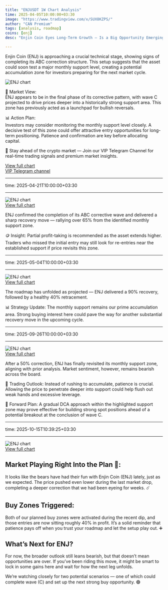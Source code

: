```yaml
---
title: "ENJUSDT 1W Chart Analysis"
time: 2025-04-05T10:00:00+03:30
image: "https://www.tradingview.com/x/SUX8KZPS/"
author: "CAN Premium"
tags: [analysis, roadmap]
coins: [enj]
desc: "Enjin Coin Eyes Long-Term Growth – Is a Big Opportunity Emerging?"

---
```


Enjin Coin (ENJ) is approaching a crucial technical stage, showing signs of completing its ABC correction structure. This setup suggests that the asset could soon test a major monthly support level, creating a potential accumulation zone for investors preparing for the next market cycle.

![ENJ chart](https://www.tradingview.com/x/SUX8KZPS/)  

🔎 Market View:  
ENJ appears to be in the final phase of its corrective pattern, with wave C projected to drive prices deeper into a historically strong support area. This zone has previously acted as a launchpad for bullish reversals.  

📊 Action Plan:  
Investors may consider monitoring the monthly support level closely. A decisive test of this zone could offer attractive entry opportunities for long-term positioning. Patience and confirmation are key before allocating capital.  

🚀 Stay ahead of the crypto market — Join our VIP Telegram Channel for real-time trading signals and premium market insights.  

[View full chart](https://www.tradingview.com/x/SUX8KZPS/)  
[VIP Telegram channel](https://t.me/+2znhsiCGpI81MzQ0)  

---

time: 2025-04-21T10:00:00+03:30

---

![ENJ chart](https://www.tradingview.com/x/2MHZ6xoM/)  
[View full chart](https://www.tradingview.com/x/2MHZ6xoM/)  

ENJ confirmed the completion of its ABC corrective wave and delivered a sharp recovery move — rallying over 65% from the identified monthly support zone.  

🪙 Insight: Partial profit-taking is recommended as the asset extends higher. Traders who missed the initial entry may still look for re-entries near the established support if price revisits this zone.  

---

time: 2025-05-04T10:00:00+03:30

---

![ENJ chart](https://www.tradingview.com/x/HxIAEcBZ/)  
[View full chart](https://www.tradingview.com/x/HxIAEcBZ/)  

The roadmap has unfolded as projected — ENJ delivered a 90% recovery, followed by a healthy 40% retracement.  

📊 Strategy Update: The monthly support remains our prime accumulation area. Strong buying interest here could pave the way for another substantial recovery move in the upcoming cycle.  

---

time: 2025-09-26T10:00:00+03:30

---

![ENJ chart](https://www.tradingview.com/x/AjesRgVj/)  
[View full chart](https://www.tradingview.com/x/AjesRgVj/)  

After a 50% correction, ENJ has finally revisited its monthly support zone, aligning with prior analysis. Market sentiment, however, remains bearish across the board.  

🔎 Trading Outlook: Instead of rushing to accumulate, patience is crucial. Allowing the price to penetrate deeper into support could help flush out weak hands and excessive leverage.  

📌 Forward Plan: A gradual DCA approach within the highlighted support zone may prove effective for building strong spot positions ahead of a potential breakout at the conclusion of wave C.  

---

time: 2025-10-15T10:39:25+03:30

---

![ENJ chart](https://www.tradingview.com/x/jc9UOYQX/)  
[View full chart](https://www.tradingview.com/x/jc9UOYQX/)  

## Market Playing Right Into the Plan 💱:

It looks like the bears have had their fun with Enjin Coin (ENJ) lately, just as we expected. The price pushed even lower during the last market drop, completing a deeper correction that we had been eyeing for weeks. ☄️

## Buy Zones Triggered:

Both of our planned buy zones were activated during the recent dip, and those entries are now sitting roughly 40% in profit. It’s a solid reminder that patience pays off when you trust your roadmap and let the setup play out. ➕

## What’s Next for ENJ?

For now, the broader outlook still leans bearish, but that doesn’t mean opportunities are over. If you’ve been riding this move, it might be smart to lock in some gains here and wait for how the next leg unfolds.

We’re watching closely for two potential scenarios — one of which could complete wave (C) and set up the next strong buy opportunity. 🟢